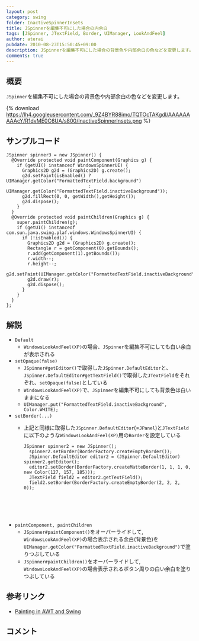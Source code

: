 ```yaml
---
layout: post
category: swing
folder: InactiveSpinnerInsets
title: JSpinnerを編集不可にした場合の内余白
tags: [JSpinner, JTextField, Border, UIManager, LookAndFeel]
author: aterai
pubdate: 2010-08-23T15:50:45+09:00
description: JSpinnerを編集不可にした場合の背景色や内部余白の色などを変更します。
comments: true
---
```

## 概要
`JSpinner`を編集不可にした場合の背景色や内部余白の色などを変更します。

{% download https://lh4.googleusercontent.com/_9Z4BYR88imo/TQTOcTAKgdI/AAAAAAAAAcY/R1dvME0C6UA/s800/InactiveSpinnerInsets.png %}

## サンプルコード
<pre class="prettyprint"><code>JSpinner spinner3 = new JSpinner() {
  @Override protected void paintComponent(Graphics g) {
    if (getUI() instanceof WindowsSpinnerUI) {
      Graphics2D g2d = (Graphics2D) g.create();
      g2d.setPaint(isEnabled() ? UIManager.getColor("FormattedTextField.background")
                               : UIManager.getColor("FormattedTextField.inactiveBackground"));
      g2d.fillRect(0, 0, getWidth(),getHeight());
      g2d.dispose();
    }
  }
  @Override protected void paintChildren(Graphics g) {
    super.paintChildren(g);
    if (getUI() instanceof com.sun.java.swing.plaf.windows.WindowsSpinnerUI) {
      if (!isEnabled()) {
        Graphics2D g2d = (Graphics2D) g.create();
        Rectangle r = getComponent(0).getBounds();
        r.add(getComponent(1).getBounds());
        r.width--;
        r.height--;
        g2d.setPaint(UIManager.getColor("FormattedTextField.inactiveBackground"));
        g2d.draw(r);
        g2d.dispose();
      }
    }
  }
};
</code></pre>

## 解説
- `Default`
    - `WindowsLookAndFeel(XP)`の場合、`JSpinner`を編集不可にしても白い余白が表示される
- `setOpaque(false)`
    - `JSpinner#getEditor()`で取得した`JSpinner.DefaultEditor`と、`JSpinner.DefaultEditor#getTextField()`で取得した`JTextField`をそれぞれ、`setOpaque(false)`としている
    - `WindowsLookAndFeel(XP)`で、`JSpinner`を編集不可にしても背景色は白いままになる
    - `UIManager.put("FormattedTextField.inactiveBackground", Color.WHITE);`
- `setBorder(...)`
    - 上記と同様に取得した`JSpinner.DefaultEditor`(=`JPanel`)と`JTextField`に以下のような`WindowsLookAndFeel(XP)`用の`Border`を設定している
        
        <pre class="prettyprint"><code>JSpinner spinner2 = new JSpinner();
        spinner2.setBorder(BorderFactory.createEmptyBorder());
        JSpinner.DefaultEditor editor2 = (JSpinner.DefaultEditor) spinner2.getEditor();
        editor2.setBorder(BorderFactory.createMatteBorder(1, 1, 1, 0, new Color(127, 157, 185)));
        JTextField field2 = editor2.getTextField();
        field2.setBorder(BorderFactory.createEmptyBorder(2, 2, 2, 0));
</code></pre>
- `paintComponent, paintChildren`
    - `JSpinner#paintComponent()`をオーバーライドして, `WindowsLookAndFeel(XP)`の場合表示される余白(背景色)を`UIManager.getColor("FormattedTextField.inactiveBackground")`で塗りつぶしている
    - `JSpinner#paintChildren()`をオーバーライドして,  `WindowsLookAndFeel(XP)`の場合表示されるボタン周りの白い余白を塗りつぶしている

<!-- dummy comment line for breaking list -->

## 参考リンク
- [Painting in AWT and Swing](http://www.oracle.com/technetwork/java/painting-140037.html)

<!-- dummy comment line for breaking list -->

## コメント
